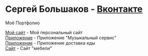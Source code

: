 # Сергей Большаков - [Вконтакте](https://vk.com/im_still_stading "Сергей")
Моё Портфолио  
  
[Мой сайт](https://sergeyfwd.github.io/myWebSite/index.html) - Мой персональный сайт  
[Приложение](https://github.com/SergeyFWD/mySpotify) - Приложение "Музыкальный сервис"  
[Приложение](https://sergeyfwd.github.io/delivery/index.html) - Приложение доставка еды  
[Сайт](https://sergeyfwd.github.io/interior/index.html) - Сайт "мебели"  
